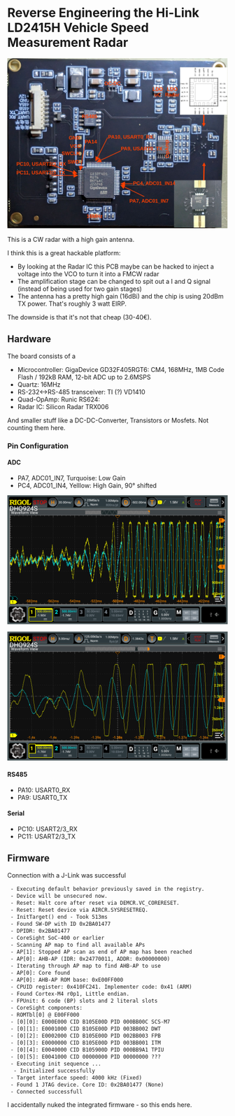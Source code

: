 # Reverse Engineering the Hi-Link LD2415H Vehicle Speed Measurement Radar 

![ADC Measurement](docs/ld2415h_pcb.jpeg)

This is a CW radar with a high gain antenna.

I think this is a great hackable platform: 
 - By looking at the Radar IC this PCB maybe can be hacked to inject a voltage into the VCO to turn it into a FMCW radar
 - The amplification stage can be changed to spit out a I and Q signal (instead of being used for two gain stages)
 - The antenna has a pretty high gain (16dBi) and the chip is using  20dBm TX power. That's roughly 3 watt EIRP.

The downside is that it's not that cheap (30-40€).

## Hardware

The board consists of a 
- Microcontroller: GigaDevice GD32F405RGT6: CM4, 168MHz, 1MB Code Flash / 192kB RAM, 12-bit ADC up to 2.6MSPS
- Quartz: 16MHz
- RS-232<->RS-485 transceiver: TI (?) VD1410
- Quad-OpAmp: Runic RS624:
- Radar IC: Silicon Radar TRX006

And  smaller stuff like a DC-DC-Converter, Transistors or Mosfets. Not counting them here.

### Pin Configuration

#### ADC 

- PA7, ADC01_IN7, Turquoise: Low Gain
- PC4, ADC01_IN4, Yelllow: High Gain, 90° shifted


![ADC Measurement](docs/ld2415h_adc.png)

![ADC Measurement Zoom](docs/ld2415h_adc_zoom.png)


#### RS485

- PA10: USART0_RX
- PA9: USART0_TX

#### Serial

- PC10: USART2/3_RX
- PC11: USART2/3_TX

## Firmware

Connection with a J-Link was successful

```
 - Executing default behavior previously saved in the registry.
 - Device will be unsecured now.
 - Reset: Halt core after reset via DEMCR.VC_CORERESET.
 - Reset: Reset device via AIRCR.SYSRESETREQ.
 - InitTarget() end - Took 513ms
 - Found SW-DP with ID 0x2BA01477
 - DPIDR: 0x2BA01477
 - CoreSight SoC-400 or earlier
 - Scanning AP map to find all available APs
 - AP[1]: Stopped AP scan as end of AP map has been reached
 - AP[0]: AHB-AP (IDR: 0x24770011, ADDR: 0x00000000)
 - Iterating through AP map to find AHB-AP to use
 - AP[0]: Core found
 - AP[0]: AHB-AP ROM base: 0xE00FF000
 - CPUID register: 0x410FC241. Implementer code: 0x41 (ARM)
 - Found Cortex-M4 r0p1, Little endian.
 - FPUnit: 6 code (BP) slots and 2 literal slots
 - CoreSight components:
 - ROMTbl[0] @ E00FF000
 - [0][0]: E000E000 CID B105E00D PID 000BB00C SCS-M7
 - [0][1]: E0001000 CID B105E00D PID 003BB002 DWT
 - [0][2]: E0002000 CID B105E00D PID 002BB003 FPB
 - [0][3]: E0000000 CID B105E00D PID 003BB001 ITM
 - [0][4]: E0040000 CID B105900D PID 000BB9A1 TPIU
 - [0][5]: E0041000 CID 00000000 PID 00000000 ???
 - Executing init sequence ...
  - Initialized successfully
 - Target interface speed: 4000 kHz (Fixed)
 - Found 1 JTAG device. Core ID: 0x2BA01477 (None)
 - Connected successfull
```

I accidentally nuked the integrated firmware - so this ends here.
